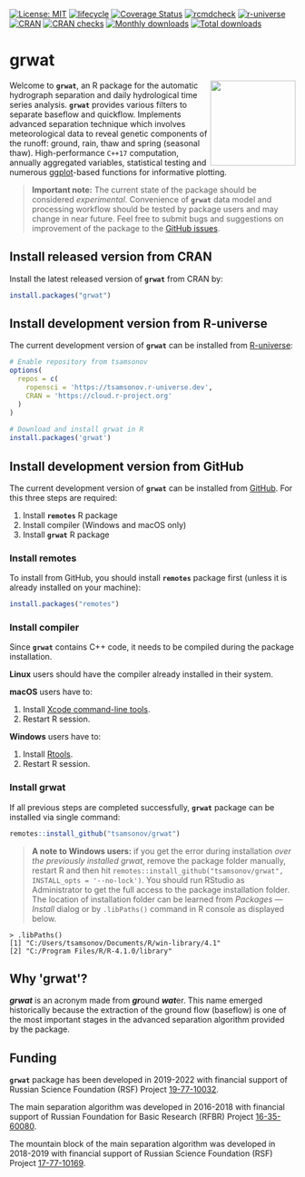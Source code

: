 [![License: MIT](https://img.shields.io/badge/License-MIT-brightgreen.svg?style=flat)](https://opensource.org/license/mit/)
[![lifecycle](https://img.shields.io/badge/lifecycle-experimental-yellow.svg)](https://lifecycle.r-lib.org/articles/stages.html#experimental)
[![Coverage Status](https://img.shields.io/codecov/c/github/tsamsonov/grwat/main.svg)](https://app.codecov.io/github/tsamsonov/grwat?branch=main)
[![rcmdcheck](https://github.com/r-spatial/grwat/actions/workflows/R-CMD-check.yaml/badge.svg?branch=main)](https://github.com/r-spatial/grwat/actions/workflows/R-CMD-check.yaml)
[![r-universe](https://tsamsonov.r-universe.dev/badges/grwat)](https://tsamsonov.r-universe.dev/grwat)
[![CRAN](https://www.r-pkg.org/badges/version/grwat)](https://cran.r-project.org/package=grwat)
[![CRAN checks](https://badges.cranchecks.info/worst/grwat.svg)](https://cran.r-project.org/web/checks/check_results_grwat.html)
[![Monthly downloads](https://cranlogs.r-pkg.org/badges/grwat?color=brightgreen)](https://www.r-pkg.org/pkg/grwat)
[![Total downloads](https://cranlogs.r-pkg.org/badges/grand-total/grwat)](https://cran.r-project.org/package=grwat)

# grwat

<img src="https://raw.githubusercontent.com/tsamsonov/grwat/master/vignettes/grwat_logo.svg" align="right" alt="" width="150" />

Welcome to __`grwat`__, an R package for the automatic hydrograph separation and daily hydrological time series analysis. __`grwat`__ provides various filters to separate baseflow and quickflow. Implements advanced separation technique which involves meteorological data to reveal genetic components of the runoff: ground, rain, thaw and spring (seasonal thaw). High-performance `C++17` computation, annually aggregated variables, statistical testing and numerous [ggplot](https://ggplot2.tidyverse.org)-based functions for informative plotting.

> __Important note:__ The current state of the package should be considered _experimental_. Convenience of __`grwat`__ data model and processing workflow should be tested by package users and may change in near future. Feel free to submit bugs and suggestions on improvement of the package to the [GitHub issues](https://github.com/tsamsonov/grwat/issues).

## Install released version from CRAN

Install the latest released version of __`grwat`__ from CRAN by:

```r
install.packages("grwat")
```

## Install development version from R-universe

The current development version of __`grwat`__ can be installed from [R-universe](https://tsamsonov.r-universe.dev/ui#package:grwat):

```r
# Enable repository from tsamsonov
options(
  repos = c(
    ropensci = 'https://tsamsonov.r-universe.dev',
    CRAN = 'https://cloud.r-project.org'
  )
)
  
# Download and install grwat in R
install.packages('grwat')
```

## Install development version from GitHub

The current development version of __`grwat`__ can be installed from [GitHub](https://github.com/tsamsonov/grwat/). For this three steps are required:

1. Install __`remotes`__ R package
2. Install compiler (Windows and macOS only)
3. Install __`grwat`__ R package

### Install remotes 

To install from GitHub, you should install __`remotes`__ package first (unless it is already installed on your machine):

```r
install.packages("remotes")
```

### Install compiler

Since __`grwat`__ contains C++ code, it needs to be compiled during the package installation. 

__Linux__ users should have the compiler already installed in their system. 

__macOS__ users have to:

1. Install [Xcode command-line tools](https://developer.apple.com/xcode/resources/).
2. Restart R session.

__Windows__ users have to:

1. Install [Rtools](https://cran.r-project.org/bin/windows/Rtools/).
2. Restart R session.

### Install grwat

If all previous steps are completed successfully, __`grwat`__ package can be installed via single command:
```r
remotes::install_github("tsamsonov/grwat")
```

> __A note to Windows users:__ if you get the error during installation _over the previously installed grwat_, remove the package folder manually, restart R and then hit `remotes::install_github("tsamsonov/grwat", INSTALL_opts = '--no-lock')`. You should run RStudio as Administrator to get the full access to the package installation folder. The location of installation folder can be learned from _Packages — Install_ dialog or by `.libPaths()` command in R console as displayed below.

```
> .libPaths()
[1] "C:/Users/tsamsonov/Documents/R/win-library/4.1"
[2] "C:/Program Files/R/R-4.1.0/library" 
```

## Why 'grwat'?

___grwat___ is an acronym made from <b><i>gr</i></b>ound <b><i>wat</i></b>er. This name emerged historically because the extraction of the ground flow (baseflow) is one of the most important stages in the advanced separation algorithm provided by the package.

## Funding

__`grwat`__ package has been developed in 2019-2022 with financial support of Russian Science Foundation (RSF) Project [19-77-10032](https://rscf.ru/upload/iblock/329/3294f294b9a3a424e3044797a0e6bd6f.pdf).

The main separation algorithm was developed in 2016-2018 with financial support of Russian Foundation for Basic Research (RFBR) Project [16-35-60080](https://www.rfbr.ru/rffi/ru/project_search/o_2031785).

The mountain block of the main separation algorithm was developed in 2018-2019 with financial support of Russian Science Foundation (RSF) Project [17-77-10169](https://rscf.ru/sites/default/files/docfiles/ONG_2017.pdf).

